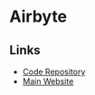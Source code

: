 # Airbyte

## Links

- [Code Repository](https://github.com/airbytehq/airbyte)
- [Main Website](https://airbyte.io)
